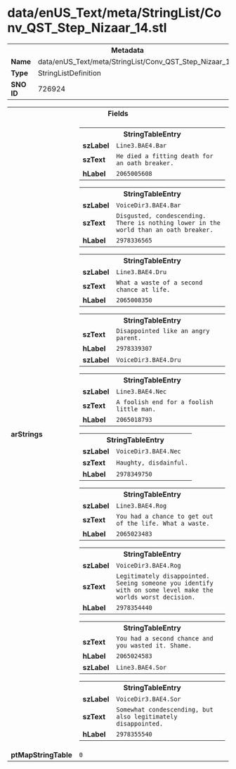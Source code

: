 <h1>data/enUS_Text/meta/StringList/Conv_QST_Step_Nizaar_14.stl</h1><table><tr><th colspan="100%">Metadata</th></tr><tr><td><b>Name</b></td><td>data/enUS_Text/meta/StringList/Conv_QST_Step_Nizaar_14.stl</td></tr><tr><td><b>Type</b></td><td>StringListDefinition</td></tr><tr><td><b>SNO ID</b></td><td>726924</td></tr></table>

<table><tr><th colspan="100%">Fields</th></tr><tr><td><b>arStrings</b></td><td><table><tr><th colspan="100%">StringTableEntry</th></tr><tr><td><b>szLabel</b></td><td><code>Line3.BAE4.Bar</code></td></tr><tr><td><b>szText</b></td><td><code>He died a fitting death for an oath breaker.</code></td></tr><tr><td><b>hLabel</b></td><td><code>2065005608</code></td></tr></table>


<table><tr><th colspan="100%">StringTableEntry</th></tr><tr><td><b>szLabel</b></td><td><code>VoiceDir3.BAE4.Bar</code></td></tr><tr><td><b>szText</b></td><td><code>Disgusted, condescending. There is nothing lower in the world than an oath breaker.</code></td></tr><tr><td><b>hLabel</b></td><td><code>2978336565</code></td></tr></table>


<table><tr><th colspan="100%">StringTableEntry</th></tr><tr><td><b>szLabel</b></td><td><code>Line3.BAE4.Dru</code></td></tr><tr><td><b>szText</b></td><td><code>What a waste of a second chance at life.</code></td></tr><tr><td><b>hLabel</b></td><td><code>2065008350</code></td></tr></table>


<table><tr><th colspan="100%">StringTableEntry</th></tr><tr><td><b>szText</b></td><td><code>Disappointed like an angry parent.</code></td></tr><tr><td><b>hLabel</b></td><td><code>2978339307</code></td></tr><tr><td><b>szLabel</b></td><td><code>VoiceDir3.BAE4.Dru</code></td></tr></table>


<table><tr><th colspan="100%">StringTableEntry</th></tr><tr><td><b>szLabel</b></td><td><code>Line3.BAE4.Nec</code></td></tr><tr><td><b>szText</b></td><td><code>A foolish end for a foolish little man.</code></td></tr><tr><td><b>hLabel</b></td><td><code>2065018793</code></td></tr></table>


<table><tr><th colspan="100%">StringTableEntry</th></tr><tr><td><b>szLabel</b></td><td><code>VoiceDir3.BAE4.Nec</code></td></tr><tr><td><b>szText</b></td><td><code>Haughty, disdainful.</code></td></tr><tr><td><b>hLabel</b></td><td><code>2978349750</code></td></tr></table>


<table><tr><th colspan="100%">StringTableEntry</th></tr><tr><td><b>szLabel</b></td><td><code>Line3.BAE4.Rog</code></td></tr><tr><td><b>szText</b></td><td><code>You had a chance to get out of the life. What a waste.</code></td></tr><tr><td><b>hLabel</b></td><td><code>2065023483</code></td></tr></table>


<table><tr><th colspan="100%">StringTableEntry</th></tr><tr><td><b>szLabel</b></td><td><code>VoiceDir3.BAE4.Rog</code></td></tr><tr><td><b>szText</b></td><td><code>Legitimately disappointed. Seeing someone you identify with on some level make the worlds worst decision.</code></td></tr><tr><td><b>hLabel</b></td><td><code>2978354440</code></td></tr></table>


<table><tr><th colspan="100%">StringTableEntry</th></tr><tr><td><b>szText</b></td><td><code>You had a second chance and you wasted it. Shame.</code></td></tr><tr><td><b>hLabel</b></td><td><code>2065024583</code></td></tr><tr><td><b>szLabel</b></td><td><code>Line3.BAE4.Sor</code></td></tr></table>


<table><tr><th colspan="100%">StringTableEntry</th></tr><tr><td><b>szLabel</b></td><td><code>VoiceDir3.BAE4.Sor</code></td></tr><tr><td><b>szText</b></td><td><code>Somewhat condescending, but also legitimately disappointed.</code></td></tr><tr><td><b>hLabel</b></td><td><code>2978355540</code></td></tr></table>


</td></tr><tr><td><b>ptMapStringTable</b></td><td><code>0</code></td></tr></table>

